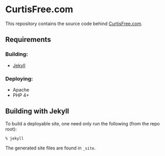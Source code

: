 CurtisFree.com
==============
This repository contains the source code behind [CurtisFree.com](http://curtisfree.com).

Requirements
------------

### Building:

* [Jekyll](http://jekyllrb.com/)

### Deploying:

* Apache
* PHP 4+

Building with Jekyll
--------------------
To build a deployable site, one need only run the following (from the repo root):

    % jekyll

The generated site files are found in `_site`.
